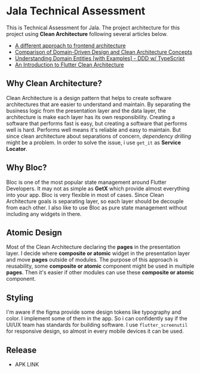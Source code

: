 # Jala Technical Assessment

This is Technical Assessment for Jala. The project architecture for this project using **Clean Architecture** following several articles below.

- [A different approach to frontend architecture](https://dev.to/itswillt/a-different-approach-to-frontend-architecture-38d4)
- [Comparison of Domain-Driven Design and Clean Architecture Concepts](https://khalilstemmler.com/articles/software-design-architecture/domain-driven-design-vs-clean-architecture/)
- [Understanding Domain Entities [with Examples] - DDD w/ TypeScript](https://dev.to/itswillt/a-different-approach-to-frontend-architecture-38d4)
- [An Introduction to Flutter Clean Architecture](https://medium.com/ruangguru/an-introduction-to-flutter-clean-architecture-ae00154001b0)

## Why Clean Architecture?

Clean Architecture is a design pattern that helps to create software architectures that are easier to understand and maintain. By separating the business logic from the presentation layer and the data layer, the architecture is make each layer has its own responsibility. Creating a software that performs fast is easy, but creating a software that performs well is hard. Performs well means it's reliable and easy to maintain. But since clean architecture about separations of concern, _dependency drilling_ might be a problem. In order to solve the issue, i use `get_it` as **Service Locator**.

## Why Bloc?

Bloc is one of the most popular state management around Flutter Developers. It may not as simple as **GetX** which provide almost everything into your app. Bloc is very flexible in most of cases. Since Clean Architecture goals is separating layer, so each layer should be decouple from each other. I also like to use Bloc as pure state management without including any widgets in there.

## Atomic Design

Most of the Clean Architecture declaring the **pages** in the presentation layer. I decide where **composite or atomic** widget in the presentation layer and move **pages** outside of modules. The purpose of this approach is reusability, some **composite or atomic** component might be used in multiple **pages**. Then it's easier if other modules can use these **composite or atomic** component.

## Styling

I'm aware if the figma provide some design tokens like typography and color. I implement some of them in the app. So i can confidently say if the UI/UX team has standards for building software. I use `flutter_screenutil` for responsive design, so almost in every mobile devices it can be used.

## Release

- APK LINK
